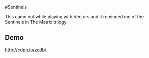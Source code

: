 #Sentinels

This came out while playing with Vectors and it reminded me of the Sentinels in The Matrix trilogy.

## Demo
http://cdpn.io/zedbi


